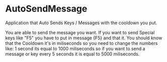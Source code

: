 # AutoSendMessage
Application that Auto Sends Keys / Messages with the cooldown you put.

You are able to send the message you want.
If you want to send Special keys like "F5" you have to put in message {F5} and that it. 
You should know that the Cooldown it's in miliseconds so you need to change the numbers like:
1 second its equal to 1000 miliseconds so if you want to send a message or key every 5 seconds it is equal to 5000 miliseconds.
